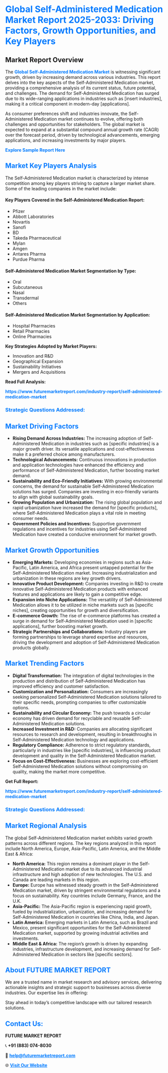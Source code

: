 <h1 style="color: #007BFF;">Global Self-Administered Medication Market Report 2025-2033: Driving Factors, Growth Opportunities, and Key Players</h1>

<section id="overview">
<h2>Market Report Overview</h2>
<p>The <a href="https://www.futuremarketreport.com/industry-report/self-administered-medication-market" style="color: #007BFF; text-decoration: none;"><strong>Global Self-Administered Medication Market</strong></a> is witnessing significant growth, driven by increasing demand across various industries. This report delves into the key aspects of the Self-Administered Medication market, providing a comprehensive analysis of its current status, future potential, and challenges. The demand for Self-Administered Medication has surged due to its wide-ranging applications in industries such as [insert industries], making it a critical component in modern-day [applications].</p>
<p>As consumer preferences shift and industries innovate, the Self-Administered Medication market continues to evolve, offering both challenges and opportunities for stakeholders. The global market is expected to expand at a substantial compound annual growth rate (CAGR) over the forecast period, driven by technological advancements, emerging applications, and increasing investments by major players.</p>
</section>

<section id="overview">
<p><a href="https://www.futuremarketreport.com/request-sample/reportId=51815" style="color: #007BFF; text-decoration: none;"><strong>Explore Sample Report Here</strong></a></p>
</section>

<section id="key-players">
<h2 style="color: #007BFF;">Market Key Players Analysis</h2>
<p>The Self-Administered Medication market is characterized by intense competition among key players striving to capture a larger market share. Some of the leading companies in the market include:</p>
<h4>Key Players Covered in the Self-Administered Medication Report:</h4>
<ul><li>Pfizer</li><li>Abbott Laboratories</li><li>Novartis</li><li>Sanofi</li><li>BD</li><li>Takeda Pharmaceutical</li><li>Mylan</li><li>Amgen</li><li>Antares Pharma</li><li>Purdue Pharma</li></ul>
<h4>Self-Administered Medication Market Segmentation by Type:</h4>
<ul><li>Oral</li><li>Subcutaneous</li><li>Nasal</li><li>Transdermal</li><li>Others</li></ul>

<h4>Self-Administered Medication Market Segmentation by Application:</h4>
<ul><li>Hospital Pharmacies</li><li>Retail Pharmacies</li><li>Online Pharmacies</li></ul>
<p><strong>Key Strategies Adopted by Market Players:</strong></p>
<ul>
<li>Innovation and R&D</li>
<li>Geographical Expansion</li>
<li>Sustainability Initiatives</li>
<li>Mergers and Acquisitions</li>
</ul>
</section>

<section>
<p><strong>Read Full Analysis: </strong></p><a href="https://www.futuremarketreport.com/industry-report/self-administered-medication-market" style="color: #007BFF; text-decoration: none;"><strong>https://www.futuremarketreport.com/industry-report/self-administered-medication-market</strong></a>
<h3 style="color: #007BFF;">Strategic Questions Addressed:</h3>
</section>

<section id="driving-factors">
<h2 style="color: #007BFF;">Market Driving Factors</h2>
<ul>
<li><strong>Rising Demand Across Industries:</strong> The increasing adoption of Self-Administered Medication in industries such as [specific industries] is a major growth driver. Its versatile applications and cost-effectiveness make it a preferred choice among manufacturers.</li>
<li><strong>Technological Advancements:</strong> Continuous innovations in production and application technologies have enhanced the efficiency and performance of Self-Administered Medication, further boosting market demand.</li>
<li><strong>Sustainability and Eco-Friendly Initiatives:</strong> With growing environmental concerns, the demand for sustainable Self-Administered Medication solutions has surged. Companies are investing in eco-friendly variants to align with global sustainability goals.</li>
<li><strong>Growing Population and Urbanization:</strong> The rising global population and rapid urbanization have increased the demand for [specific products], where Self-Administered Medication plays a vital role in meeting consumer needs.</li>
<li><strong>Government Policies and Incentives:</strong> Supportive government regulations and incentives for industries using Self-Administered Medication have created a conducive environment for market growth.</li>
</ul>
</section>

<section id="growth-opportunities">
<h2 style="color: #007BFF;">Market Growth Opportunities</h2>
<ul>
<li><strong>Emerging Markets:</strong> Developing economies in regions such as Asia-Pacific, Latin America, and Africa present untapped potential for the Self-Administered Medication market. Increasing industrialization and urbanization in these regions are key growth drivers.</li>
<li><strong>Innovative Product Development:</strong> Companies investing in R&D to create innovative Self-Administered Medication products with enhanced features and applications are likely to gain a competitive edge.</li>
<li><strong>Expansion into Niche Applications:</strong> The versatility of Self-Administered Medication allows it to be utilized in niche markets such as [specific niches], creating opportunities for growth and diversification.</li>
<li><strong>E-commerce Growth:</strong> The rise of e-commerce platforms has created a surge in demand for Self-Administered Medication used in [specific applications], further boosting market growth.</li>
<li><strong>Strategic Partnerships and Collaborations:</strong> Industry players are forming partnerships to leverage shared expertise and resources, driving the development and adoption of Self-Administered Medication products globally.</li>
</ul>
</section>

<section id="trending-factors">
<h2 style="color: #007BFF;">Market Trending Factors</h2>
<ul>
<li><strong>Digital Transformation:</strong> The integration of digital technologies in the production and distribution of Self-Administered Medication has improved efficiency and customer satisfaction.</li>
<li><strong>Customization and Personalization:</strong> Consumers are increasingly seeking personalized Self-Administered Medication solutions tailored to their specific needs, prompting companies to offer customizable options.</li>
<li><strong>Sustainability and Circular Economy:</strong> The push towards a circular economy has driven demand for recyclable and reusable Self-Administered Medication solutions.</li>
<li><strong>Increased Investment in R&D:</strong> Companies are allocating significant resources to research and development, resulting in breakthroughs in Self-Administered Medication technology and applications.</li>
<li><strong>Regulatory Compliance:</strong> Adherence to strict regulatory standards, particularly in industries like [specific industries], is influencing product development and quality in the Self-Administered Medication market.</li>
<li><strong>Focus on Cost-Effectiveness:</strong> Businesses are exploring cost-efficient Self-Administered Medication solutions without compromising on quality, making the market more competitive.</li>
</ul>
</section>

<section>
<p><strong>Get Full Report: </strong></p><a href="https://www.futuremarketreport.com/industry-report/self-administered-medication-market" style="color: #007BFF; text-decoration: none;"><strong>https://www.futuremarketreport.com/industry-report/self-administered-medication-market</strong></a>
<h3 style="color: #007BFF;">Strategic Questions Addressed:</h3>
</section>


<section id="regional-analysis">
<h2 style="color: #007BFF;">Market Regional Analysis</h2>
<p>The global Self-Administered Medication market exhibits varied growth patterns across different regions. The key regions analyzed in this report include North America, Europe, Asia-Pacific, Latin America, and the Middle East & Africa:</p>
<ul>
<li><strong>North America:</strong> This region remains a dominant player in the Self-Administered Medication market due to its advanced industrial infrastructure and high adoption of new technologies. The U.S. and Canada are leading markets in this region.</li>
<li><strong>Europe:</strong> Europe has witnessed steady growth in the Self-Administered Medication market, driven by stringent environmental regulations and a focus on sustainability. Key countries include Germany, France, and the U.K.</li>
<li><strong>Asia-Pacific:</strong> The Asia-Pacific region is experiencing rapid growth, fueled by industrialization, urbanization, and increasing demand for Self-Administered Medication in countries like China, India, and Japan.</li>
<li><strong>Latin America:</strong> Emerging markets in Latin America, such as Brazil and Mexico, present significant opportunities for the Self-Administered Medication market, supported by growing industrial activities and investments.</li>
<li><strong>Middle East & Africa:</strong> The region’s growth is driven by expanding industries, infrastructure development, and increasing demand for Self-Administered Medication in sectors like [specific sectors].</li>
</ul>
</section>

<footer>
<h2 style="color: #007BFF;">About FUTURE MARKET REPORT</h2>
<p>We are a trusted name in market research and advisory services, delivering actionable insights and strategic support to businesses across diverse industries. Our expertise lies in offering:</p>

<p>Stay ahead in today’s competitive landscape with our tailored research solutions.</p>

<h2 style="color: #007BFF;">Contact Us:</h2>
<p><strong>FUTURE MARKET REPORT</strong></p>
<p>📞 <strong>+91 (883) 074-8030</strong></p>
<p>📧 <strong><a href="mailto:help@futuremarketreport.com" style="color: #007BFF;">help@futuremarketreport.com</a></strong></p>
<p>🌐 <strong><a href="https://www.futuremarketreport.com/" style="color: #007BFF;">Visit Our Website</a></strong></p>
</footer>